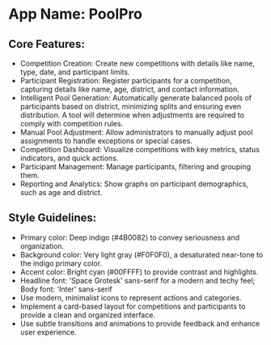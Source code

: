 # **App Name**: PoolPro

## Core Features:

- Competition Creation: Create new competitions with details like name, type, date, and participant limits.
- Participant Registration: Register participants for a competition, capturing details like name, age, district, and contact information.
- Intelligent Pool Generation: Automatically generate balanced pools of participants based on district, minimizing splits and ensuring even distribution. A tool will determine when adjustments are required to comply with competition rules.
- Manual Pool Adjustment: Allow administrators to manually adjust pool assignments to handle exceptions or special cases.
- Competition Dashboard: Visualize competitions with key metrics, status indicators, and quick actions.
- Participant Management: Manage participants, filtering and grouping them.
- Reporting and Analytics: Show graphs on participant demographics, such as age and district.

## Style Guidelines:

- Primary color: Deep indigo (#4B0082) to convey seriousness and organization.
- Background color: Very light gray (#F0F0F0), a desaturated near-tone to the indigo primary color.
- Accent color: Bright cyan (#00FFFF) to provide contrast and highlights.
- Headline font: 'Space Grotesk' sans-serif for a modern and techy feel; Body font: 'Inter' sans-serif
- Use modern, minimalist icons to represent actions and categories.
- Implement a card-based layout for competitions and participants to provide a clean and organized interface.
- Use subtle transitions and animations to provide feedback and enhance user experience.